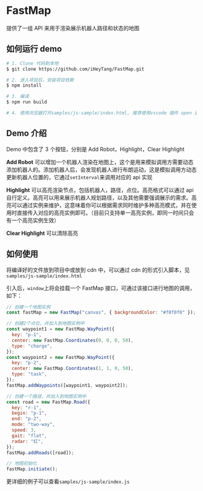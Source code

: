 # FastMap

提供了一组 API 来用于渲染展示机器人路径和状态的地图

## 如何运行 demo

```bash
# 1. Clone 代码到本地
$ git clone https://github.com/iHeyTang/FastMap.git

# 2. 进入项目后，安装项目依赖
$ npm install

# 3. 编译
$ npm run build

# 4. 使用浏览器打开samples/js-sample/index.html, 推荐使用vscode 插件 open in browser
```

## Demo 介绍

Demo 中包含了 3 个按钮，分别是 Add Robot，Highlight，Clear Highlight

**Add Robot** 可以增加一个机器人渲染在地图上，这个是用来模拟调用方需要动态添加机器人的。添加机器人后，会发现机器人进行布朗运动，这是模拟调用方动态更新机器人位置的，它通过`setInterval`来调用对应的 api 实现

**Highlight** 可以高亮渲染节点，包括机器人，路径，点位。高亮格式可以通过 api 自行定义。高亮可以用来展示机器人规划路径，以及其他需要强调展示的需求。高亮可以通过实例来维护，这意味着你可以根据需求同时维护多种高亮模式，并在使用时直接传入对应的高亮实例即可。（目前只支持单一高亮实例，即同一时间只会有一个高亮实例生效）

**Clear Highlight** 可以清除高亮

## 如何使用

将编译好的文件放到项目中或放到 cdn 中，可以通过 cdn 的形式引入脚本，见`samples/js-sample/index.html`

引入后，`window`上将会挂载一个 FastMap 接口，可通过该接口进行地图的调用，如下：

```javascript
// 创建一个地图实例
const fastMap = new FastMap("canvas", { backgroundColor: "#f0f0f0" });

// 创建2个点位，并加入到地图实例中
const waypoint1 = new FastMap.WayPoint({
  key: "p-1",
  center: new FastMap.Coordinates(0, 0, 0, 50),
  type: "charge",
});
const waypoint2 = new FastMap.WayPoint({
  key: "p-2",
  center: new FastMap.Coordinates(1, 1, 0, 50),
  type: "task",
});
fastMap.addWaypoints([waypoint1, waypoint2]);

// 创建一个路径，并加入到地图实例中
const road = new FastMap.Road({
  key: "r-1",
  begin: "p-1",
  end: "p-2",
  mode: "two-way",
  speed: 3,
  gait: "flat",
  radar: "红",
});
fastMap.addRoads([road]);

// 地图初始化
fastMap.initiate();
```

更详细的例子可以查看`samples/js-sample/index.js`

